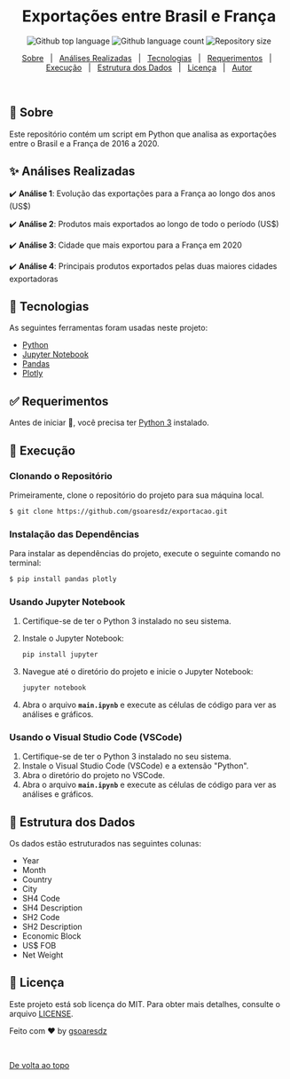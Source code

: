 <h1 align="center">Exportações entre Brasil e França</h1>
<p align="center">
  <img alt="Github top language" src="https://img.shields.io/github/languages/top/gsoaresdz/exportacao?color=56BEB8">
  <img alt="Github language count" src="https://img.shields.io/github/languages/count/gsoaresdz/exportacao?color=56BEB8">
  <img alt="Repository size" src="https://img.shields.io/github/repo-size/gsoaresdz/exportacao?color=56BEB8">
</p>
<p align="center">
  <a href="#dart-sobre">Sobre</a> &#xa0; | &#xa0; 
  <a href="#sparkles-análises-realizadas">Análises Realizadas</a> &#xa0; | &#xa0;
  <a href="#rocket-tecnologias">Tecnologias</a> &#xa0; | &#xa0;
  <a href="#white_check_mark-requerimentos">Requerimentos</a> &#xa0; | &#xa0;
  <a href="#checkered_flag-execução">Execução</a> &#xa0; | &#xa0;
  <a href="#memo-estrutura-dos-dados">Estrutura dos Dados</a> &#xa0; | &#xa0;
  <a href="#memo-licença">Licença</a> &#xa0; | &#xa0;
  <a href="https://github.com/gsoaresdz" target="_blank">Autor</a>
</p>
<br>

## **:dart: Sobre**

Este repositório contém um script em Python que analisa as exportações entre o Brasil e a França de 2016 a 2020.

## **:sparkles: Análises Realizadas**

:heavy_check_mark: **Análise 1**: Evolução das exportações para a França ao longo dos anos (US$)

:heavy_check_mark: **Análise 2**: Produtos mais exportados ao longo de todo o período (US$)

:heavy_check_mark: **Análise 3**: Cidade que mais exportou para a França em 2020

:heavy_check_mark: **Análise 4**: Principais produtos exportados pelas duas maiores cidades exportadoras

## **:rocket: Tecnologias**

As seguintes ferramentas foram usadas neste projeto:

- [Python](https://www.python.org/)
- [Jupyter Notebook](https://jupyter.org/)
- [Pandas](https://pandas.pydata.org/)
- [Plotly](https://plotly.com/)

## **:white_check_mark: Requerimentos**

Antes de iniciar :checkered_flag:, você precisa ter [Python 3](https://www.python.org/downloads/) instalado.

## **:checkered_flag: Execução**

### Clonando o Repositório

Primeiramente, clone o repositório do projeto para sua máquina local.

```bash
$ git clone https://github.com/gsoaresdz/exportacao.git
```

### Instalação das Dependências

Para instalar as dependências do projeto, execute o seguinte comando no terminal:

```bash
$ pip install pandas plotly

```

### Usando Jupyter Notebook

1. Certifique-se de ter o Python 3 instalado no seu sistema.
2. Instale o Jupyter Notebook:
    
    ```bash
    pip install jupyter
    ```
    
3. Navegue até o diretório do projeto e inicie o Jupyter Notebook:
    
    ```bash
    jupyter notebook
    ```
    
4. Abra o arquivo **`main.ipynb`** e execute as células de código para ver as análises e gráficos.

### Usando o Visual Studio Code (VSCode)

1. Certifique-se de ter o Python 3 instalado no seu sistema.
2. Instale o Visual Studio Code (VSCode) e a extensão "Python".
3. Abra o diretório do projeto no VSCode.
4. Abra o arquivo **`main.ipynb`** e execute as células de código para ver as análises e gráficos.

## **:memo: Estrutura dos Dados**

Os dados estão estruturados nas seguintes colunas:

- Year
- Month
- Country
- City
- SH4 Code
- SH4 Description
- SH2 Code
- SH2 Description
- Economic Block
- US$ FOB
- Net Weight

## **:memo: Licença**

Este projeto está sob licença do MIT. Para obter mais detalhes, consulte o arquivo [LICENSE](LICENSE).

Feito com :heart: by <a href="https://github.com/gsoaresdz" target="_blank">gsoaresdz</a>

&#xa0;

<a href="#top">De volta ao topo</a>
